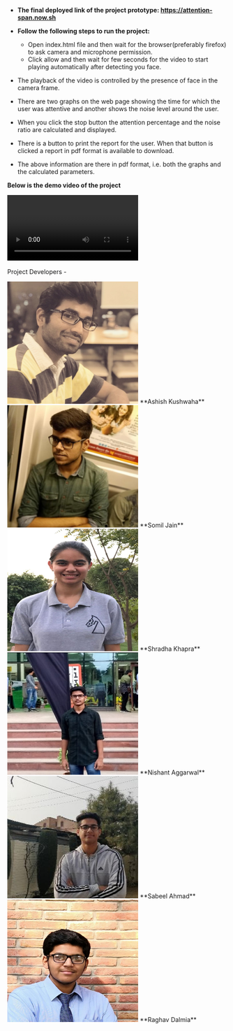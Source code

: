 * **The final deployed link of the project prototype: https://attention-span.now.sh**

* **Follow the following steps to run the project:**
    * Open index.html file and then wait for the browser(preferably firefox) to ask camera and microphone permission.
    * Click allow and then wait for few seconds for the video to start playing automatically after detecting you face.

* The playback of the video is controlled by the presence of face in the camera frame.
* There are two graphs on the web page showing the time for which the user was attentive and another shows the noise level       around the user.
* When you click the stop button the attention percentage and the noise ratio are calculated and displayed.
* There is a button to print the report for the user. When that button is clicked a report in pdf format is available to download.
* The above information are there in pdf format, i.e. both the graphs and the calculated parameters.



**Below is the demo video of the project**

![Watch the video](./Presentation-and-QnA/Presentation-video.mp4)



Project Developers - 

<img src="/Presentation-and-QnA/photos/Ashish.jpg" width="300" height="280" />
 **Ashish Kushwaha** 
<img src="/Presentation-and-QnA/photos/Somil.jpeg" width="300" height="280" />
 **Somil Jain**
<img src="/Presentation-and-QnA/photos/Shradha.jpeg" width="300" height="280" />
 **Shradha Khapra**
<img src="/Presentation-and-QnA/photos/Nishant.jpeg" width="300" height="280" />
 **Nishant Aggarwal**
<img src="/Presentation-and-QnA/photos/Sabeel.jpeg" width="300" height="280" />
 **Sabeel Ahmad**
<img src="/Presentation-and-QnA/photos/Raghav.jpeg" width="300" height="280" />
 **Raghav Dalmia**



